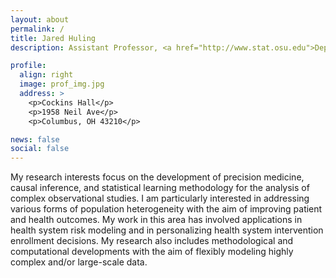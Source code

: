 ```yaml
---
layout: about
permalink: /
title: Jared Huling
description: Assistant Professor, <a href="http://www.stat.osu.edu">Department of Statistics</a>, <a href = "http://www.osu.edu"> The Ohio State University</a>.

profile:
  align: right
  image: prof_img.jpg
  address: >
    <p>Cockins Hall</p>
    <p>1958 Neil Ave</p>
    <p>Columbus, OH 43210</p>

news: false
social: false
---
```


My research interests focus on the development of precision medicine, causal inference, and statistical learning methodology for the analysis of complex observational studies.
I am particularly interested in addressing various forms of population heterogeneity with the aim of improving patient and health outcomes. My work in this area has involved applications in health system risk modeling and in personalizing health system intervention enrollment decisions. My research also includes methodological and computational developments with the aim of flexibly modeling highly complex and/or large-scale data.
